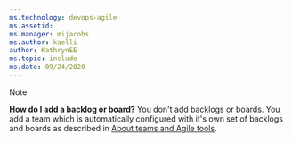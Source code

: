 ```yaml
---
ms.technology: devops-agile
ms.assetid: 
ms.manager: mijacobs
ms.author: kaelli
author: KathrynEE
ms.topic: include
ms.date: 09/24/2020
---
```


 

> [!NOTE]   
> **How do I add a backlog or board?** You don't add backlogs or boards. You add a team which is automatically configured with it's own set of backlogs and boards as described in [About teams and Agile tools](/azure/devops/organizations/settings/about-teams-and-settings.md). 

